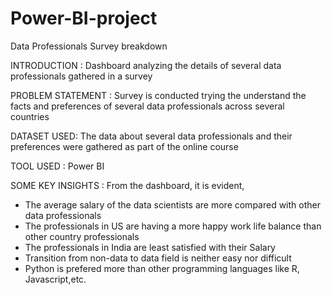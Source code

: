# Power-BI-project
Data Professionals Survey breakdown

INTRODUCTION :
Dashboard analyzing the details of several data professionals gathered in a survey

PROBLEM STATEMENT :
Survey is conducted trying the understand the facts and preferences of several data professionals across several countries

DATASET USED:
The data about several data professionals and their preferences were gathered as part of the online course

TOOL USED : Power BI

SOME KEY INSIGHTS : From the dashboard, it is evident,

- The average salary of the data scientists are more compared with other data professionals
- The professionals in US are having a more happy work life balance than other country professionals
- The professionals in India are least satisfied with their Salary
- Transition from non-data to data field is neither easy nor difficult
- Python is prefered more than other programming languages like R, Javascript,etc.
